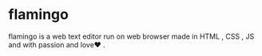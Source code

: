 # flamingo
flamingo is a web text editor run on web browser made in HTML , CSS , JS and with passion and love❤ .



